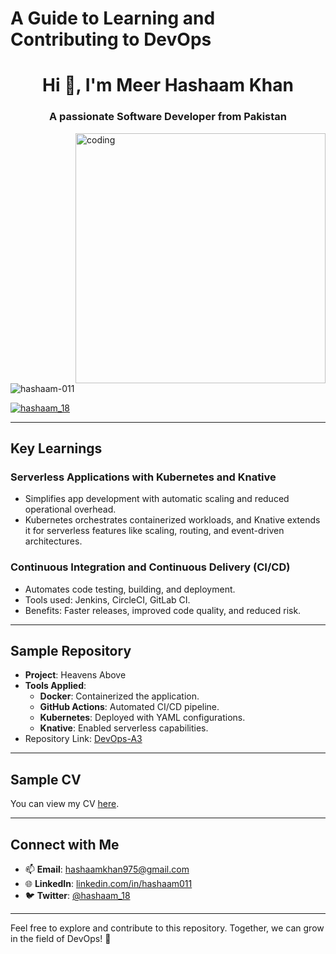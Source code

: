 # **A Guide to Learning and Contributing to DevOps**

<h1 align="center">Hi 👋, I'm Meer Hashaam Khan</h1>
<h3 align="center">A passionate Software Developer from Pakistan</h3>

<img align="right" alt="coding" width="400" src="https://camo.githubusercontent.com/cae12fddd9d6982901d82580bdf321d81fb299141098ca1c2d4891870827bf17/68747470733a2f2f6d69726f2e6d656469756d2e636f6d2f6d61782f313336302f302a37513379765349765f7430696f4a2d5a2e676966">

<p align="left"> <img src="https://komarev.com/ghpvc/?username=hashaam-011&label=Profile%20views&color=0e75b6&style=flat" alt="hashaam-011" /> </p>

<p align="left"> <a href="https://twitter.com/hashaam_18" target="blank"><img src="https://img.shields.io/twitter/follow/hashaam_18?logo=twitter&style=for-the-badge" alt="hashaam_18" /></a> </p>

---

## **Key Learnings**
### **Serverless Applications with Kubernetes and Knative**
- Simplifies app development with automatic scaling and reduced operational overhead.
- Kubernetes orchestrates containerized workloads, and Knative extends it for serverless features like scaling, routing, and event-driven architectures.

### **Continuous Integration and Continuous Delivery (CI/CD)**
- Automates code testing, building, and deployment.
- Tools used: Jenkins, CircleCI, GitLab CI.
- Benefits: Faster releases, improved code quality, and reduced risk.

---

## **Sample Repository**
- **Project**: Heavens Above  
- **Tools Applied**:
  - **Docker**: Containerized the application.
  - **GitHub Actions**: Automated CI/CD pipeline.
  - **Kubernetes**: Deployed with YAML configurations.
  - **Knative**: Enabled serverless capabilities.
- Repository Link: [DevOps-A3](https://github.com/hashaam-011/DevOps-A3)

---

## **Sample CV**
You can view my CV [here](Meer%20Hashaam%20Khan%20-%20CV.pdf).

---

## **Connect with Me**
- 📫 **Email**: hashaamkhan975@gmail.com  
- 🌐 **LinkedIn**: [linkedin.com/in/hashaam011](https://linkedin.com/in/hashaam011)  
- 🐦 **Twitter**: [@hashaam_18](https://twitter.com/hashaam_18)

---

Feel free to explore and contribute to this repository. Together, we can grow in the field of DevOps! 🚀
